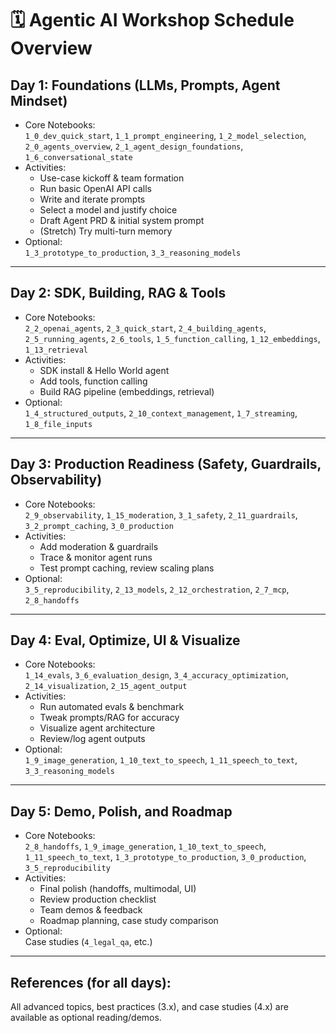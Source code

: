 # 🗓️ Agentic AI Workshop Schedule Overview

## **Day 1: Foundations (LLMs, Prompts, Agent Mindset)**

- Core Notebooks:  
  `1_0_dev_quick_start`, `1_1_prompt_engineering`, `1_2_model_selection`, `2_0_agents_overview`, `2_1_agent_design_foundations`, `1_6_conversational_state`
- Activities:  
  - Use-case kickoff & team formation  
  - Run basic OpenAI API calls  
  - Write and iterate prompts  
  - Select a model and justify choice  
  - Draft Agent PRD & initial system prompt  
  - (Stretch) Try multi-turn memory
- Optional:  
  `1_3_prototype_to_production`, `3_3_reasoning_models`

---

## **Day 2: SDK, Building, RAG & Tools**

- Core Notebooks:  
  `2_2_openai_agents`, `2_3_quick_start`, `2_4_building_agents`, `2_5_running_agents`, `2_6_tools`, `1_5_function_calling`, `1_12_embeddings`, `1_13_retrieval`
- Activities:  
  - SDK install & Hello World agent  
  - Add tools, function calling  
  - Build RAG pipeline (embeddings, retrieval)
- Optional:  
  `1_4_structured_outputs`, `2_10_context_management`, `1_7_streaming`, `1_8_file_inputs`

---

## **Day 3: Production Readiness (Safety, Guardrails, Observability)**

- Core Notebooks:  
  `2_9_observability`, `1_15_moderation`, `3_1_safety`, `2_11_guardrails`, `3_2_prompt_caching`, `3_0_production`
- Activities:  
  - Add moderation & guardrails  
  - Trace & monitor agent runs  
  - Test prompt caching, review scaling plans
- Optional:  
  `3_5_reproducibility`, `2_13_models`, `2_12_orchestration`, `2_7_mcp`, `2_8_handoffs`

---

## **Day 4: Eval, Optimize, UI & Visualize**

- Core Notebooks:  
  `1_14_evals`, `3_6_evaluation_design`, `3_4_accuracy_optimization`, `2_14_visualization`, `2_15_agent_output`
- Activities:  
  - Run automated evals & benchmark  
  - Tweak prompts/RAG for accuracy  
  - Visualize agent architecture  
  - Review/log agent outputs
- Optional:  
  `1_9_image_generation`, `1_10_text_to_speech`, `1_11_speech_to_text`, `3_3_reasoning_models`

---

## **Day 5: Demo, Polish, and Roadmap**

- Core Notebooks:  
  `2_8_handoffs`, `1_9_image_generation`, `1_10_text_to_speech`, `1_11_speech_to_text`, `1_3_prototype_to_production`, `3_0_production`, `3_5_reproducibility`
- Activities:  
  - Final polish (handoffs, multimodal, UI)
  - Review production checklist
  - Team demos & feedback
  - Roadmap planning, case study comparison
- Optional:  
  Case studies (`4_legal_qa`, etc.)

---

## **References (for all days):**
All advanced topics, best practices (3.x), and case studies (4.x) are available as optional reading/demos.